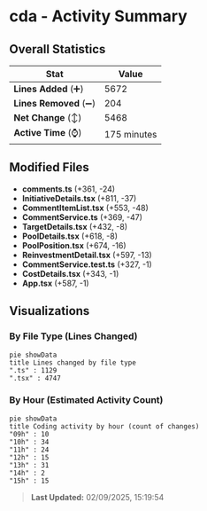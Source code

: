 # cda - Activity Summary 

## Overall Statistics

| Stat                   | Value                                                             |
| ---------------------- | ----------------------------------------------------------------- |
| **Lines Added** (➕)   | 5672                                          |
| **Lines Removed** (➖) | 204                                        |
| **Net Change** (↕)    | 5468                |
| **Active Time** (⌚)   | 175 minutes |


## Modified Files
- **comments.ts** (+361, -24)
- **InitiativeDetails.tsx** (+811, -37)
- **CommentItemList.tsx** (+553, -48)
- **CommentService.ts** (+369, -47)
- **TargetDetails.tsx** (+432, -8)
- **PoolDetails.tsx** (+618, -8)
- **PoolPosition.tsx** (+674, -16)
- **ReinvestmentDetail.tsx** (+597, -13)
- **CommentService.test.ts** (+327, -1)
- **CostDetails.tsx** (+343, -1)
- **App.tsx** (+587, -1)

## Visualizations

### By File Type (Lines Changed)

```mermaid
pie showData
title Lines changed by file type
".ts" : 1129
".tsx" : 4747
```

### By Hour (Estimated Activity Count)

```mermaid
pie showData
title Coding activity by hour (count of changes)
"09h" : 10
"10h" : 34
"11h" : 24
"12h" : 15
"13h" : 31
"14h" : 2
"15h" : 15
```


> **Last Updated:** 02/09/2025, 15:19:54